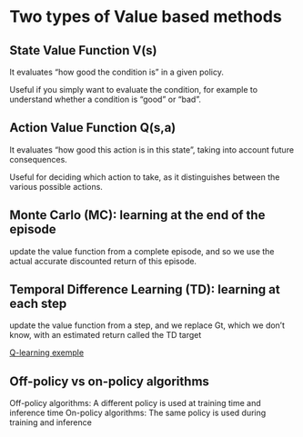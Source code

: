 # Two types of Value based methods

## State Value Function V(s)
It evaluates “how good the condition is” in a given policy.

Useful if you simply want to evaluate the condition, for example to understand whether a condition is “good” or “bad”.

## Action Value Function Q(s,a)
It evaluates “how good this action is in this state”, taking into account future consequences.

Useful for deciding which action to take, as it distinguishes between the various possible actions.

## Monte Carlo (MC): learning at the end of the episode
update the value function from a complete episode, and so we use the actual accurate discounted return of this episode.

## Temporal Difference Learning (TD): learning at each step
update the value function from a step, and we replace
Gt, which we don’t know, with an estimated return called the TD target

[Q-learning exemple](https://huggingface.co/learn/deep-rl-course/unit2/q-learning-example)

## Off-policy vs on-policy algorithms
Off-policy algorithms: A different policy is used at training time and inference time
On-policy algorithms: The same policy is used during training and inference